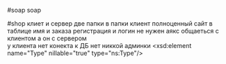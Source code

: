#soap
soap

#shop
клиет и сервер две папки
в папки клиент полноценный сайт
в таблице имя и заказа регистрация и логин не нужен
аякс общаеться с клиентом а он с сервером  
у клиента нет конекта к ДБ
нет никкой админки 
<xsd:element name="Type" nillable="true" type="ns:Type"/>
